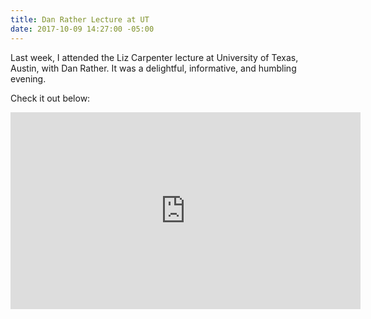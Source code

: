 ```yaml
---
title: Dan Rather Lecture at UT
date: 2017-10-09 14:27:00 -05:00
---
```


Last week, I attended the Liz Carpenter lecture at University of Texas, Austin,
 with Dan Rather. It was a delightful, informative, and humbling evening. <!--more-->

Check it out below:


 <iframe width="560" height="315" src="https://www.youtube.com/embed/PR9iIAWJAeE?rel=0" frameborder="0" allowfullscreen></iframe>